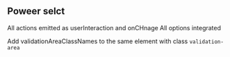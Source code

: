 ## Poweer selct

All actions emitted as userInteraction and onCHnage
All options integrated
        
Add validationAreaClassNames to the same element with class `validation-area`